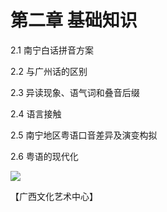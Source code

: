 # 第二章 基础知识

2.1 南宁白话拼音方案

2.2 与广州话的区别

2.3 异读现象、语气词和叠音后缀

2.4 语言接触

2.5 南宁地区粤语口音差异及演变构拟

2.6 粤语的现代化

<!--
![](https://wx1.sinaimg.cn/large/69144085ly1g8d4xflodaj215o0q47u0.jpg)
![](https://s2.ax1x.com/2019/10/29/KgxXcR.jpg)
-->

![](https://leimaau.github.io/CDN/data-store/nanningPic/ngaislat.jpg)

【广西文化艺术中心】
